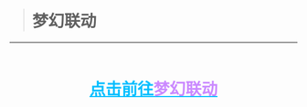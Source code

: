 ># 梦幻联动
---
<div style="text-align:center;margin:60px 0;"><h1><a href="/梦幻联动/" style="color:deepskyblue;">点击前往<b style="font-weight:810;color:#CB8AFF;">梦幻联动</b></a></h1></div>